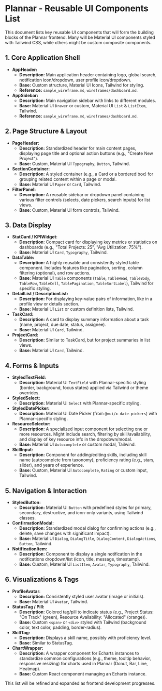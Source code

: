 # Plannar - Reusable UI Components List

This document lists key reusable UI components that will form the building blocks of the Plannar frontend. Many will be Material UI components styled with Tailwind CSS, while others might be custom composite components.

## 1. Core Application Shell

*   **AppHeader:**
    *   **Description:** Main application header containing logo, global search, notification icon/dropdown, user profile icon/dropdown.
    *   **Base:** Custom structure, Material UI Icons, Tailwind for styling.
    *   **Reference:** `sample_wireframe.md`, `wireframes/dashboard.md`.
*   **AppSidebar:**
    *   **Description:** Main navigation sidebar with links to different modules.
    *   **Base:** Material UI `Drawer` or custom, Material UI `List` & `ListItem`, Tailwind.
    *   **Reference:** `sample_wireframe.md`, `wireframes/dashboard.md`.

## 2. Page Structure & Layout

*   **PageHeader:**
    *   **Description:** Standardized header for main content pages, displaying page title and optional action buttons (e.g., "Create New Project").
    *   **Base:** Custom, Material UI `Typography`, `Button`, Tailwind.
*   **SectionContainer:**
    *   **Description:** A styled container (e.g., a Card or a bordered box) for grouping related content within a page or modal.
    *   **Base:** Material UI `Paper` or `Card`, Tailwind.
*   **FilterPanel:**
    *   **Description:** A reusable sidebar or dropdown panel containing various filter controls (selects, date pickers, search inputs) for list views.
    *   **Base:** Custom, Material UI form controls, Tailwind.

## 3. Data Display

*   **StatCard / KPIWidget:**
    *   **Description:** Compact card for displaying key metrics or statistics on dashboards (e.g., "Total Projects: 25", "Avg Utilization: 75%").
    *   **Base:** Material UI `Card`, `Typography`, Tailwind.
*   **DataTable:**
    *   **Description:** A highly reusable and consistently styled table component. Includes features like pagination, sorting, column filtering (optional), and row actions.
    *   **Base:** Material UI `Table` components (`Table`, `TableHead`, `TableBody`, `TableRow`, `TableCell`, `TablePagination`, `TableSortLabel`), Tailwind for specific styling.
*   **DetailList / DescriptionList:**
    *   **Description:** For displaying key-value pairs of information, like in a profile view or details section.
    *   **Base:** Material UI `List` or custom definition lists, Tailwind.
*   **TaskCard:**
    *   **Description:** A card to display summary information about a task (name, project, due date, status, assignee).
    *   **Base:** Material UI `Card`, Tailwind.
*   **ProjectCard:**
    *   **Description:** Similar to TaskCard, but for project summaries in list views.
    *   **Base:** Material UI `Card`, Tailwind.

## 4. Forms & Inputs

*   **StyledTextField:**
    *   **Description:** Material UI `TextField` with Plannar-specific styling (border, background, focus states) applied via Tailwind or theme overrides.
*   **StyledSelect:**
    *   **Description:** Material UI `Select` with Plannar-specific styling.
*   **StyledDatePicker:**
    *   **Description:** Material UI Date Picker (from `@mui/x-date-pickers`) with Plannar-specific styling.
*   **ResourceSelector:**
    *   **Description:** A specialized input component for selecting one or more resources. Might include search, filtering by skill/availability, and display of key resource info in the dropdown/modal.
    *   **Base:** Material UI `Autocomplete` or custom modal, Tailwind.
*   **SkillInput:**
    *   **Description:** Component for adding/editing skills, including skill name (autocomplete from taxonomy), proficiency rating (e.g., stars, slider), and years of experience.
    *   **Base:** Custom, Material UI `Autocomplete`, `Rating` or custom input, Tailwind.

## 5. Navigation & Interaction

*   **StyledButton:**
    *   **Description:** Material UI `Button` with predefined styles for primary, secondary, destructive, and icon-only variants, using Tailwind classes.
*   **ConfirmationModal:**
    *   **Description:** Standardized modal dialog for confirming actions (e.g., delete, save changes with significant impact).
    *   **Base:** Material UI `Dialog`, `DialogTitle`, `DialogContent`, `DialogActions`, `Button`, Tailwind.
*   **NotificationItem:**
    *   **Description:** Component to display a single notification in the notifications dropdown/list (icon, title, message, timestamp).
    *   **Base:** Custom, Material UI `ListItem`, `Avatar`, `Typography`, Tailwind.

## 6. Visualizations & Tags

*   **ProfileAvatar:**
    *   **Description:** Consistently styled user avatar (image or initials).
    *   **Base:** Material UI `Avatar`, Tailwind.
*   **StatusTag / Pill:**
    *   **Description:** Colored tag/pill to indicate status (e.g., Project Status: "On Track" (green), Resource Availability: "Allocated" (orange)).
    *   **Base:** Custom `<span>` or `<div>` styled with Tailwind (background color, text color, padding, border-radius).
*   **SkillTag:**
    *   **Description:** Displays a skill name, possibly with proficiency level.
    *   **Base:** Similar to StatusTag.
*   **ChartWrapper:**
    *   **Description:** A wrapper component for Echarts instances to standardize common configurations (e.g., theme, tooltip behavior, responsive resizing) for charts used in Plannar (Donut, Bar, Line, Heatmap).
    *   **Base:** Custom React component managing an Echarts instance.

This list will be refined and expanded as frontend development progresses.
